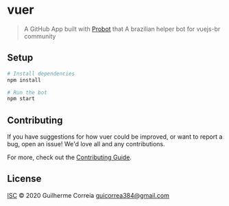 # vuer

> A GitHub App built with [Probot](https://github.com/probot/probot) that A brazilian helper bot for vuejs-br community

## Setup

```sh
# Install dependencies
npm install

# Run the bot
npm start
```

## Contributing

If you have suggestions for how vuer could be improved, or want to report a bug, open an issue! We'd love all and any contributions.

For more, check out the [Contributing Guide](CONTRIBUTING.md).

## License

[ISC](LICENSE) © 2020 Guilherme Correia <guicorrea384@gmail.com>
